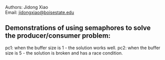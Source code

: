 Authors: Jidong Xiao   
Email: jidongxiao@boisestate.edu

## Demonstrations of using semaphores to solve the producer/consumer problem:
pc1: when the buffer size is 1 - the solution works well.
pc2: when the buffer size is 5 - the solution is broken and has a race condition.
